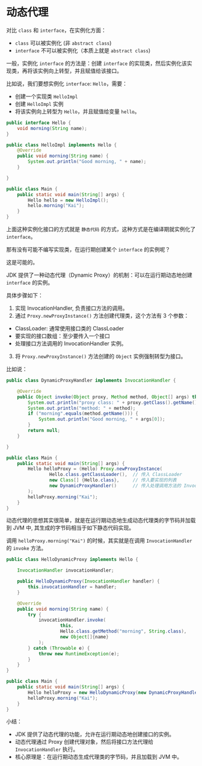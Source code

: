# 动态代理

对比 `class` 和 `interface`，在实例化方面：
* `class` 可以被实例化 (非 `abstract class`)
* `interface` 不可以被实例化（本质上就是 `abstract class`)

一般，实例化 `interface` 的方法是：创建 `interface` 的实现类，然后实例化该实现类，再将该实例向上转型，并且赋值给该接口。

比如说，我们要想实例化 `interface`: `Hello`，需要：
* 创建一个实现类 `HelloImpl`
* 创建 `HelloImpl` 实例
* 将该实例向上转型为 `Hello`，并且赋值给变量 `hello`。

```java
public interface Hello {
    void morning(String name);
}

public class HelloImpl implements Hello {
    @Override
    public void morning(String name) {
        System.out.println("Good morning, " + name);
    }

}

public class Main {
    public static void main(String[] args) {
        Hello hello = new HelloImpl();
        hello.morning("Kai");
    }
}
```

上面这种实例化接口的方式就是 `静态代码` 的方式，这种方式是在编译期就实例化了 `interface`。

那有没有可能不编写实现类，在运行期创建某个 `interface` 的实例呢？

这是可能的。

JDK 提供了一种动态代理（Dynamic Proxy）的机制：可以在运行期动态地创建 `interface` 的实例。

具体步骤如下：
1. 实现 InvocationHandler, 负责接口方法的调用。
2. 通过 `Proxy.newProxyInstance()` 方法创建代理类，这个方法有 3 个参数：
- ClassLoader: 通常使用接口类的 ClassLoader
- 要实现的接口数组：至少要传入一个接口
- 处理接口方法调用的 InvocationHandler 实例。
3. 将 `Proxy.newProxyInstance()` 方法创建的 `Object` 实例强制转型为接口。

比如说：

```java
public class DynamicProxyHandler implements InvocationHandler {

    @Override
    public Object invoke(Object proxy, Method method, Object[] args) throws Throwable {
        System.out.println("proxy class: " + proxy.getClass().getName());
        System.out.println("method: " + method);
        if ("morning".equals(method.getName())) {
            System.out.println("Good morning, " + args[0]);
        }
        return null;
    }

}

public class Main {
    public static void main(String[] args) {
        Hello helloProxy = (Hello) Proxy.newProxyInstance(
                Hello.class.getClassLoader(),  // 传入 ClassLoader
                new Class[] {Hello.class},     // 传入要实现的列表
                new DynamicProxyHandler()      // 传入处理调用方法的 InvocationHandler
        );
        helloProxy.morning("Kai");
    }
}
```

动态代理的思想其实很简单，就是在运行期动态地生成动态代理类的字节码并加载到 JVM 中, 其生成的字节码相当于如下静态代码实现。

调用 `helloProxy.morning("Kai")` 的时候，其实就是在调用 `InvocationHandler` 的 `invoke` 方法。

```java
public class HelloDynamicProxy implements Hello {

    InvocationHandler invocationHandler;

    public HelloDynamicProxy(InvocationHandler handler) {
        this.invocationHandler = handler;
    }

    @Override
    public void morning(String name) {
        try {
            invocationHandler.invoke(
                    this,
                    Hello.class.getMethod("morning", String.class),
                    new Object[]{name}
            );
        } catch (Throwable e) {
            throw new RuntimeException(e);
        }
    }
}

public class Main {
    public static void main(String[] args) {
        Hello helloProxy = new HelloDynamicProxy(new DynamicProxyHandler());
        helloProxy.morning("Kai");
    }
}
```

小结：
* JDK 提供了动态代理的功能，允许在运行期动态地创建接口的实例。
* 动态代理通过 Proxy 创建代理对象，然后将接口方法代理给 `InvocationHandler` 执行。
* 核心原理是：在运行期动态生成代理类的字节码，并且加载到 JVM 中。

